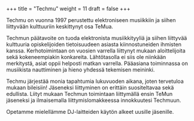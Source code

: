 +++
title = "Techmu"
weight = 11
draft = false
+++

Techmu on vuonna 1997 perustettu elektroniseen musiikkiin ja siihen liittyvään kulttuuriin keskittynyt osa TeMua.

Techmun päätavoite on tuoda elektronista musiikkityyliä ja siihen liittyvää kulttuuria opiskelijoiden tietoisuudeen asiasta kiinnostuneiden ihmisten kanssa. Kerhotoimintaan on vuosien varrella liittynyt mukaan aloittelijoita sekä kokeneempiakin konkareita. Lähtötasolla ei siis ole niinkään merkitystä, asiat oppii helposti matkan varrella. Pääasiana toiminnassa on musiikista nauttiminen ja hieno yhdessä tekemisen meininki.

Techmu järjestää monia tapahtumia lukuvuoden aikana, joten tervetuloa mukaan bileisiin! Jäseneksi liittyminen on erittäin suositeltavaa sekä edullista. Liityt mukaan Techmun toimintaan liittymällä ensin TeMun jäseneksi ja ilmaisemalla liittymislomakkeessa innokkuutesi Techmuun.

Opetamme mielellämme DJ-laitteiden käytön alkeet uusille jäsenille.
